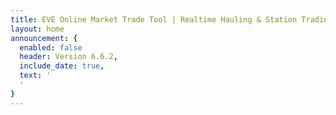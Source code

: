 ```yaml
---
title: EVE Online Market Trade Tool | Realtime Hauling & Station Trading
layout: home
announcement: {
  enabled: false
  header: Version 6.6.2,
  include_date: true,
  text: '
  '
}
---
```

